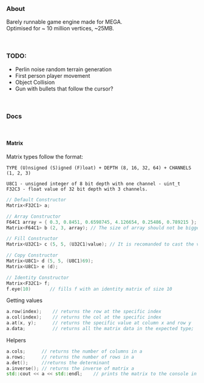 &nbsp;

### About
Barely runnable game engine made for MEGA.      
Optimised for ~ 10 million vertices, ~25MB.

&nbsp;

### TODO:
* Perlin noise random terrain generation
* First person player movement
* Object Collision
* Gun with bullets that follow the cursor?

&nbsp;

### Docs

&nbsp;

#### Matrix

Matrix types follow the format: 
```
TYPE (U)nsigned (S)igned (F)loat) + DEPTH (8, 16, 32, 64) + CHANNELS (1, 2, 3)

U8C1 - unsigned integer of 8 bit depth with one channel - uint_t
F32C3 - float value of 32 bit depth with 3 channels.
```

```c++
// Default Constructor
Matrix<F32C1> a;

// Array Constructor
F64C1 array = { 0.3, 0.8451, 0.6598745, 4.126654, 0.25486, 0.789215 };
Matrix<F64C1> b (2, 3, array); // The size of array should not be bigger or smaller than rows*cols.

// Fill Constructor
Matrix<U32C1> c (5, 5, (U32C1)value); // It is recomanded to cast the value into the right type.

// Copy Constructor
Matrix<U8C1> d (5, 5, (U8C1)69);
Matrix<U8C1> e (d);

// Identity Constructor
Matrix<F32C1> f;
f.eye(10)       // fills f with an identity matrix of size 10
```

Getting values
```c++
a.row(index);    // returns the row at the specific index
a.col(index);    // returns the col at the specific index
a.at(x, y);      // returns the specific value at column x and row y
a.data;          // returns all the matrix data in the expected type;
```

Helpers
```c++
a.cols;      // returns the number of columns in a
a.rows;      // returns the number of rows in a
a.det();     //returns the determinant
a.inverse(); // returns the inverse of matrix a 
std::cout << a << std::endl;    // prints the matrix to the console in a readable format
```

